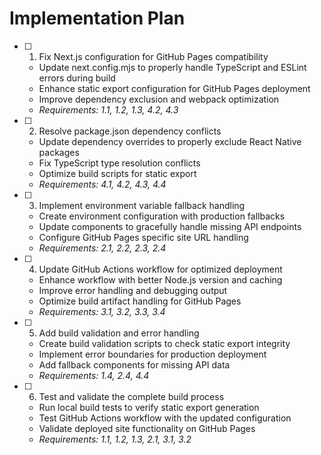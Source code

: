 # Implementation Plan

- [ ] 1. Fix Next.js configuration for GitHub Pages compatibility
  - Update next.config.mjs to properly handle TypeScript and ESLint errors during build
  - Enhance static export configuration for GitHub Pages deployment
  - Improve dependency exclusion and webpack optimization
  - _Requirements: 1.1, 1.2, 1.3, 4.2, 4.3_

- [ ] 2. Resolve package.json dependency conflicts
  - Update dependency overrides to properly exclude React Native packages
  - Fix TypeScript type resolution conflicts
  - Optimize build scripts for static export
  - _Requirements: 4.1, 4.2, 4.3, 4.4_

- [ ] 3. Implement environment variable fallback handling
  - Create environment configuration with production fallbacks
  - Update components to gracefully handle missing API endpoints
  - Configure GitHub Pages specific site URL handling
  - _Requirements: 2.1, 2.2, 2.3, 2.4_

- [ ] 4. Update GitHub Actions workflow for optimized deployment
  - Enhance workflow with better Node.js version and caching
  - Improve error handling and debugging output
  - Optimize build artifact handling for GitHub Pages
  - _Requirements: 3.1, 3.2, 3.3, 3.4_

- [ ] 5. Add build validation and error handling
  - Create build validation scripts to check static export integrity
  - Implement error boundaries for production deployment
  - Add fallback components for missing API data
  - _Requirements: 1.4, 2.4, 4.4_

- [ ] 6. Test and validate the complete build process
  - Run local build tests to verify static export generation
  - Test GitHub Actions workflow with the updated configuration
  - Validate deployed site functionality on GitHub Pages
  - _Requirements: 1.1, 1.2, 1.3, 2.1, 3.1, 3.2_
